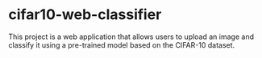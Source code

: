 # cifar10-web-classifier
This project is a web application that allows users to upload an image and classify it using a pre-trained model based on the CIFAR-10 dataset. 
